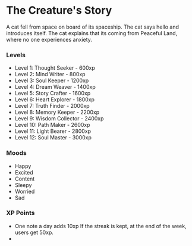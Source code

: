 # The Creature's Story

A cat fell from space on board of its spaceship.
The cat says hello and introduces itself.
The cat explains that its coming from Peaceful Land, where no one experiences anxiety.

### Levels
- Level 1: Thought Seeker - 600xp
- Level 2: Mind Writer - 800xp
- Level 3: Soul Keeper - 1200xp
- Level 4: Dream Weaver - 1400xp
- Level 5: Story Crafter - 1600xp
- Level 6: Heart Explorer - 1800xp
- Level 7: Truth Finder - 2000xp
- Level 8: Memory Keeper - 2200xp
- Level 9: Wisdom Collector - 2400xp
- Level 10: Path Maker - 2600xp
- Level 11: Light Bearer - 2800xp
- Level 12: Soul Master - 3000xp

### Moods
- Happy
- Excited
- Content
- Sleepy
- Worried
- Sad

### XP Points
- One note a day adds 10xp
  If the streak is kept, at the end of the week, users get 50xp.
- 